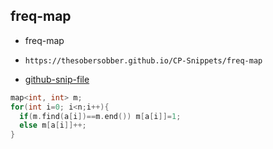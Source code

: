 
## freq-map

- freq-map
- ```
  https://thesobersobber.github.io/CP-Snippets/freq-map
  ```
- [github-snip-file](https://github.com/theSoberSobber/CP-Snippets/blob/main/snippets.json#L1079)

```cpp
map<int, int> m;
for(int i=0; i<n;i++){
  if(m.find(a[i])==m.end()) m[a[i]]=1;
  else m[a[i]]++;
}
```

